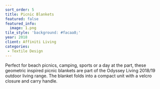 ```yaml
---
sort_order: 5
title: Picnic Blankets
featured: false
featured_info:
  image: 1.png
tile_style: 'background: #facaa8;'
year: 2018
client: Affiniti Living
categories:
 - Textile Design
---
```


Perfect for beach picnics, camping, sports or a day at the part, these geometric inspired picnic blankets are part of the Odyssey Living 2018/19 outdoor living range. The blanket folds into a compact unit with a velcro closure and carry handle.
